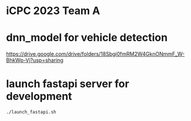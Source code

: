 # iCPC 2023 Team A

# dnn_model for vehicle detection

https://drive.google.com/drive/folders/18Sbgi0fmRM2W4GknONmmF_W-BhkWp-Vj?usp=sharing


# launch fastapi server for development

```
./launch_fastapi.sh
```